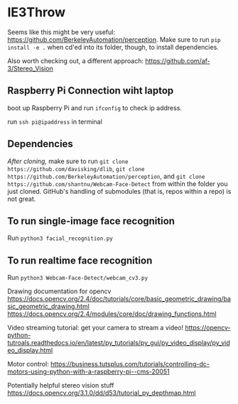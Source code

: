 # IE3Throw

Seems like this might be very useful: https://github.com/BerkeleyAutomation/perception. Make sure to run `pip install -e .` when cd'ed into its folder, though, to install dependencies.

Also worth checking out, a different approach: https://github.com/af-3/Stereo_Vision

## Raspberry Pi Connection wiht laptop

boot up Raspberry Pi and run `ifconfig` to check ip address.

run `ssh pi@ipaddress` in terminal 

## Dependencies

*After cloning,* make sure to run `git clone https://github.com/davisking/dlib`, `git clone https://github.com/BerkeleyAutomation/perception`, and `git clone https://github.com/shantnu/Webcam-Face-Detect` from within the folder you just cloned. GitHub's handling of submodules (that is, repos within a repo) is not great.

## To run single-image face recognition

Run `python3 facial_recognition.py`

## To run realtime face recognition

Run `python3 Webcam-Face-Detect/webcam_cv3.py`

Drawing documentation for opencv
https://docs.opencv.org/2.4/doc/tutorials/core/basic_geometric_drawing/basic_geometric_drawing.html
https://docs.opencv.org/2.4/modules/core/doc/drawing_functions.html


Video streaming tutorial: get your camera to stream a video! https://opencv-python-tutroals.readthedocs.io/en/latest/py_tutorials/py_gui/py_video_display/py_video_display.html


Motor control: https://business.tutsplus.com/tutorials/controlling-dc-motors-using-python-with-a-raspberry-pi--cms-20051

Potentially helpful stereo vision stuff
https://docs.opencv.org/3.1.0/dd/d53/tutorial_py_depthmap.html
